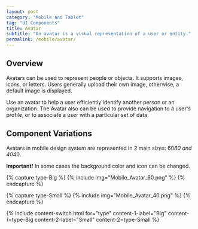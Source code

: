```yaml
---
layout: post
category: "Mobile and Tablet"
tag: "UI Components"
title: Avatar
subtitle: "An avatar is a visual representation of a user or entity."
permalink: /mobile/avatar/
---
```


## Overview

Avatars can be used to represent people or objects. It supports images, icons, or letters. Users generally upload their own image, otherwise, a default image is displayed.

Use an avatar to help a user efficiently identify another person or an organization. The Avatar also can be used to provide navigation to a user's profile, or to associate a user with a particular set of data. 

## Component Variations

Avatars in mobile design system are represented in 2 main sizes: 60*60 and 40*40.

**Important!**
 In some cases the background color and icon can be changed.
 
 <!-- Content switch -->
<!-- Content switch tab 1 -->
{% capture type-Big %}
{% include img="Mobile_Avatar_60.png" %}
{% endcapture %}

<!-- Content switch tab 2 -->
{% capture type-Small %}
{% include img="Mobile_Avatar_40.png" %}
{% endcapture %}

<!-- Render Content -->
{% include content-switch.html for="type"
           content-1-label="Big" content-1=type-Big
           content-2-label="Small" content-2=type-Small
%}
<!-- End content switch -->

 
 
